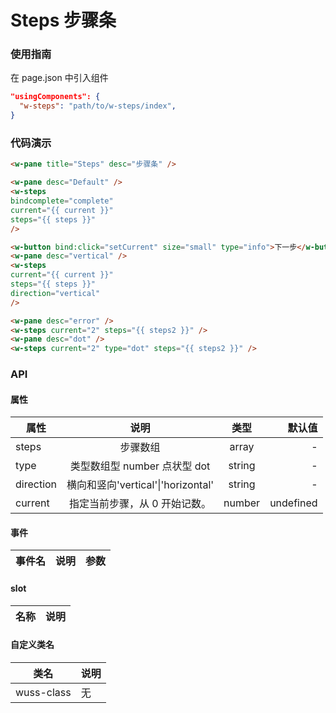 # Steps 步骤条

### 使用指南

在 page.json 中引入组件

```json
"usingComponents": {
  "w-steps": "path/to/w-steps/index",
}
```

### 代码演示

```html
<w-pane title="Steps" desc="步骤条" />

<w-pane desc="Default" />
<w-steps
bindcomplete="complete"
current="{{ current }}"
steps="{{ steps }}"
/>

<w-button bind:click="setCurrent" size="small" type="info">下一步</w-button>
<w-pane desc="vertical" />
<w-steps
current="{{ current }}"
steps="{{ steps }}"
direction="vertical"
/>

<w-pane desc="error" />
<w-steps current="2" steps="{{ steps2 }}" />
<w-pane desc="dot" />
<w-steps current="2" type="dot" steps="{{ steps2 }}" />
```

### API

#### 属性

| 属性      |                说明                |  类型  |    默认值 |
| --------- | :--------------------------------: | :----: | --------: |
| steps     |              步骤数组              | array  |         - |
| type      |    类型数组型 number 点状型 dot    | string |         - |
| direction | 横向和竖向'vertical'\|'horizontal' | string |         - |
| current   |   指定当前步骤，从 0 开始记数。    | number | undefined |

#### 事件

| 事件名 | 说明 | 参数 |
| ------ | ---- | ---- |


#### slot

| 名称 | 说明 |
| ---- | ---- |


#### 自定义类名

| 类名       | 说明 |
| ---------- | ---- |
| wuss-class | 无   |
